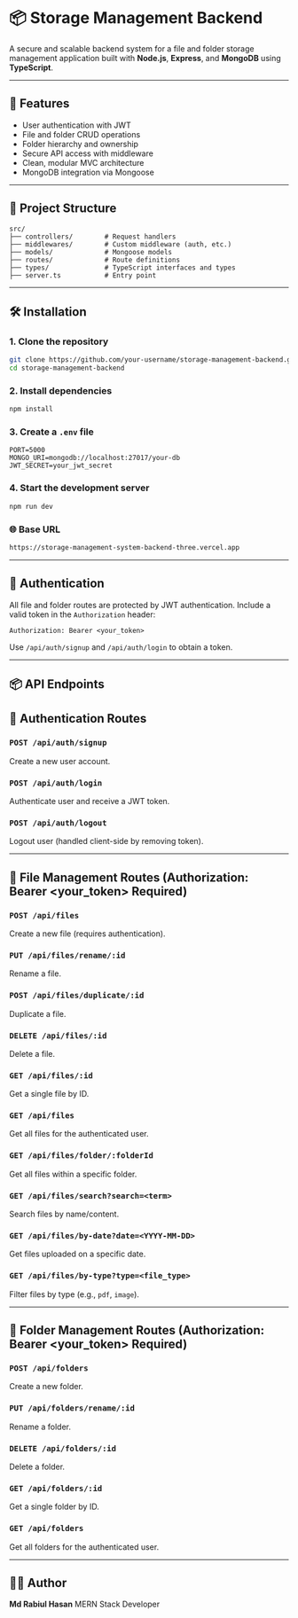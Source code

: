 # 📦 Storage Management Backend

A secure and scalable backend system for a file and folder storage management application built with **Node.js**, **Express**, and **MongoDB** using **TypeScript**.

---

## 🚀 Features

* User authentication with JWT
* File and folder CRUD operations
* Folder hierarchy and ownership
* Secure API access with middleware
* Clean, modular MVC architecture
* MongoDB integration via Mongoose

---

## 📁 Project Structure

```
src/
├── controllers/        # Request handlers
├── middlewares/        # Custom middleware (auth, etc.)
├── models/             # Mongoose models
├── routes/             # Route definitions
├── types/              # TypeScript interfaces and types
├── server.ts           # Entry point
```

---

## 🛠️ Installation

### 1. Clone the repository

```bash
git clone https://github.com/your-username/storage-management-backend.git
cd storage-management-backend
```

### 2. Install dependencies

```bash
npm install
```

### 3. Create a `.env` file

```
PORT=5000
MONGO_URI=mongodb://localhost:27017/your-db
JWT_SECRET=your_jwt_secret
```

### 4. Start the development server

```bash
npm run dev
```
### 🌐 Base URL

```bash
https://storage-management-system-backend-three.vercel.app
```
---

## 🔐 Authentication

All file and folder routes are protected by JWT authentication. Include a valid token in the `Authorization` header:

```
Authorization: Bearer <your_token>
```

Use `/api/auth/signup` and `/api/auth/login` to obtain a token.

---

## 📦 API Endpoints

## 🔐 Authentication Routes

### `POST /api/auth/signup`
Create a new user account.

### `POST /api/auth/login`
Authenticate user and receive a JWT token.

### `POST /api/auth/logout`
Logout user (handled client-side by removing token).

---

## 📁 File Management Routes (Authorization: Bearer <your_token> Required)

### `POST /api/files`
Create a new file (requires authentication).

### `PUT /api/files/rename/:id`
Rename a file.

### `POST /api/files/duplicate/:id`
Duplicate a file.

### `DELETE /api/files/:id`
Delete a file.

### `GET /api/files/:id`
Get a single file by ID.

### `GET /api/files`
Get all files for the authenticated user.

### `GET /api/files/folder/:folderId`
Get all files within a specific folder.

### `GET /api/files/search?search=<term>`
Search files by name/content.

### `GET /api/files/by-date?date=<YYYY-MM-DD>`
Get files uploaded on a specific date.

### `GET /api/files/by-type?type=<file_type>`
Filter files by type (e.g., `pdf`, `image`).

---

## 📂 Folder Management Routes  (Authorization: Bearer <your_token> Required)

### `POST /api/folders`
Create a new folder.

### `PUT /api/folders/rename/:id`
Rename a folder.

### `DELETE /api/folders/:id`
Delete a folder.

### `GET /api/folders/:id`
Get a single folder by ID.

### `GET /api/folders`
Get all folders for the authenticated user.

---

## 👨‍💻 Author

**Md Rabiul Hasan**
MERN Stack Developer

